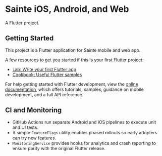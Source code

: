 # Sainte iOS, Android, and Web

A Flutter project.

## Getting Started

This project is a Flutter application for Sainte mobile and web app.

A few resources to get you started if this is your first Flutter project:

- [Lab: Write your first Flutter app](https://docs.flutter.dev/get-started/codelab)
- [Cookbook: Useful Flutter samples](https://docs.flutter.dev/cookbook)

For help getting started with Flutter development, view the
[online documentation](https://docs.flutter.dev/), which offers tutorials,
samples, guidance on mobile development, and a full API reference.

## CI and Monitoring

- GitHub Actions run separate Android and iOS pipelines to execute unit and UI tests.
- A simple `FeatureFlags` utility enables phased rollouts so early adopters can try new features.
- `MonitoringService` provides hooks for analytics and crash reporting to ensure parity with the original Flutter release.
